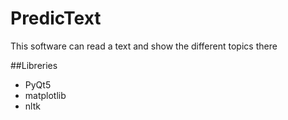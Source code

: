 # PredicText
This software can read a text and show the different topics there

##Libreries 
- PyQt5
- matplotlib
- nltk
